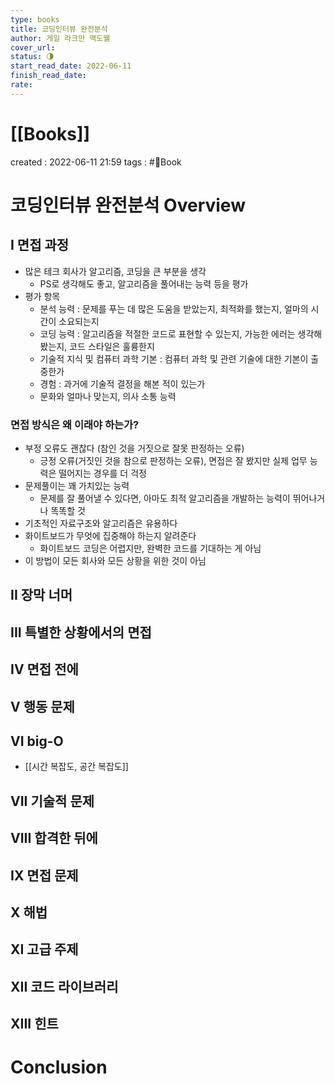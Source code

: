 ```yaml
---
type: books
title: 코딩인터뷰 완전분석
author: 게일 라크만 맥도웰
cover_url: 
status: 🌗
start_read_date: 2022-06-11
finish_read_date: 
rate: 
---
```


# [[Books]]
created : 2022-06-11 21:59
tags : #📔Book 

# 코딩인터뷰 완전분석 Overview

## I 면접 과정
- 많은 테크 회사가 알고리즘, 코딩을 큰 부분을 생각
	- PS로 생각해도 좋고, 알고리즘을 풀어내는 능력 등을 평가
- 평가 항목
	- 분석 능력 : 문제를 푸는 데 많은 도움을 받았는지, 최적화를 했는지, 얼마의 시간이 소요되는지
	- 코딩 능력 : 알고리즘을 적절한 코드로 표현할 수 있는지, 가능한 에러는 생각해 봤는지, 코드 스타일은 훌륭한지
	- 기술적 지식 및 컴퓨터 과학 기본 : 컴퓨터 과학 및 관련 기술에 대한 기본이 출중한가
	- 경험 : 과거에 기술적 결정을 해본 적이 있는가
	- 문화와 얼마나 맞는지, 의사 소통 능력

### 면접 방식은 왜 이래야 하는가?
- 부정 오류도 괜찮다 (참인 것을 거짓으로 잘못 판정하는 오류)
	- 긍정 오류(거짓인 것을 참으로 판정하는 오류), 면접은 잘 봤지만 실제 업무 능력은 떨어지는 경우를 더 걱정
- 문제풀이는 꽤 가치있는 능력
	- 문제를 잘 풀어낼 수 있다면, 아마도 최적 알고리즘을 개발하는 능력이 뛰어나거나 똑똑할 것
- 기초적인 자료구조와 알고리즘은 유용하다
- 화이트보드가 무엇에 집중해야 하는지 알려준다
	- 화이트보드 코딩은 어렵지만, 완벽한 코드를 기대하는 게 아님
- 이 방법이 모든 회사와 모든 상황을 위한 것이 아님

## II 장막 너머

## III 특별한 상황에서의 면접

## IV 면접 전에

## V 행동 문제

## VI big-O
- [[시간 복잡도, 공간 복잡도]]

## VII 기술적 문제

## VIII 합격한 뒤에

## IX 면접 문제

## X 해법

## XI 고급 주제

## XII 코드 라이브러리

## XIII 힌트

# Conclusion
